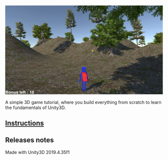 ![alt text](Unity3D_Tutorial.png)

A simple 3D game tutorial, where you build everything from scratch to learn the fundamentals of Unity3D.

## [Instructions](Unity3D_Tutorial.md)

## Releases notes
Made with Unity3D 2019.4.35f1